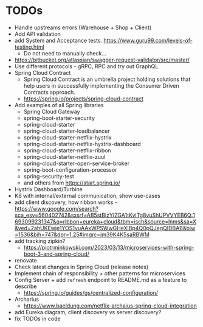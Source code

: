 # TODOs

- Handle upstreams errors (Warehouse + Shop + Client)
- Add API validation
- add System and Acceptance tests. https://www.guru99.com/levels-of-testing.html
  - Do not need to manually check...
- https://bitbucket.org/atlassian/swagger-request-validator/src/master/
- Use different protocols - gRPC, RPC and try out GraphQL
- Spring Cloud Contract
  - Spring Cloud Contract is an umbrella project holding solutions that help users in successfully implementing the Consumer Driven Contracts approach.
  - https://spring.io/projects/spring-cloud-contract
- Add examples of all Spring libraries
    - Spring Cloud Gateway
    - spring-boot-starter-security
    - spring-cloud-starter
    - spring-cloud-starter-loadbalancer
    - spring-cloud-starter-netflix-hystrix
    - spring-cloud-starter-netflix-hystrix-dashboard
    - spring-cloud-starter-netflix-ribbon
    - spring-cloud-starter-netflix-zuul
    - spring-cloud-starter-open-service-broker
    - spring-boot-configuration-processor
    - spring-security-test
    - and others from https://start.spring.io/
- Hystrix Dashboard/Turbine
- K8 with internal/external communication, show use-cases
- add client discovery, how ribbon works - https://www.google.com/search?sca_esv=560402742&sxsrf=AB5stBizYIZGA1tKvlTg8vuShUPVVYEB6Q:1693099231347&q=ribbon+eureka+cloud&tbm=isch&source=lnms&sa=X&ved=2ahUKEwje1YOS1vuAAxWPSWwGHeXlBp4Q0pQJegQIDBAB&biw=1536&bih=747&dpr=1.25#imgrc=jm39K4K5saRBWM
- add tracking zipkin?
  - https://piotrminkowski.com/2023/03/13/microservices-with-spring-boot-3-and-spring-cloud/
- renovate
- Check latest changes in Spring Cloud (release notes)
- Implement chain of responsibility + other patterns for microservices
- Config Server + add `refresh` endpoint to README.md as a feature to describe
  - https://spring.io/guides/gs/centralized-configuration/
- Archarius
  - https://www.baeldung.com/netflix-archaius-spring-cloud-integration
- add Eureka diagram, client discovery vs server discovery?
- fix TODOs in code
